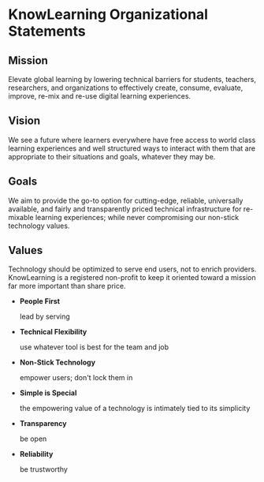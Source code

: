 # KnowLearning Organizational Statements

## Mission

Elevate global learning by lowering technical barriers for
students, teachers, researchers, and organizations to
effectively create, consume, evaluate, improve, re-mix and
re-use digital learning experiences.

## Vision

We see a future where learners everywhere have free access to
world class learning experiences and well structured ways to
interact with them that are appropriate to their situations and
goals, whatever they may be.

## Goals

We aim to provide the go-to option for cutting-edge, reliable,
universally available, and fairly and transparently priced
technical infrastructure for re-mixable learning experiences;
while never compromising our non-stick technology values.

## Values

Technology should be optimized to serve end users, not to
enrich providers. KnowLearning is a registered non-profit to
keep it oriented toward a mission far more important than share
price.

- **People First**
  
  lead by serving

- **Technical Flexibility**
  
  use whatever tool is best for the team and job

- **Non-Stick Technology**
  
  empower users; don't lock them in

- **Simple is Special**
  
  the empowering value of a technology is intimately tied to its simplicity

- **Transparency**
  
  be open

- **Reliability**
  
  be trustworthy